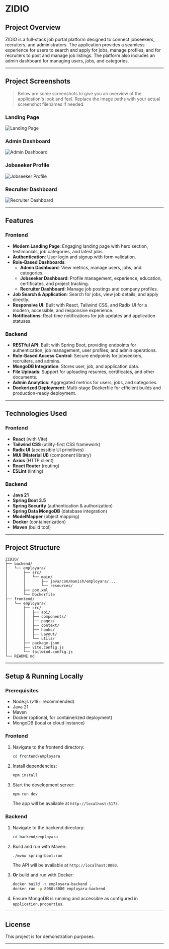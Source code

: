 # ZIDIO

## Project Overview

ZIDIO is a full-stack job portal platform designed to connect jobseekers, recruiters, and administrators. The application provides a seamless experience for users to search and apply for jobs, manage profiles, and for recruiters to post and manage job listings. The platform also includes an admin dashboard for managing users, jobs, and categories.

---

## Project Screenshots

> Below are some screenshots to give you an overview of the application's look and feel. Replace the image paths with your actual screenshot filenames if needed.

### Landing Page

![Landing Page](frontend/employara/public/landing.png)

### Admin Dashboard

![Admin Dashboard](frontend/employara/public/admin-dashboard.png)

### Jobseeker Profile

![Jobseeker Profile](frontend/employara/public/jobseeker-profile.png)

### Recruiter Dashboard

![Recruiter Dashboard](frontend/employara/public/recruiter-dashboard.png)

---

## Features

### Frontend

- **Modern Landing Page**: Engaging landing page with hero section, testimonials, job categories, and latest jobs.
- **Authentication**: User login and signup with form validation.
- **Role-Based Dashboards**:
  - **Admin Dashboard**: View metrics, manage users, jobs, and categories.
  - **Jobseeker Dashboard**: Profile management, experience, education, certificates, and project tracking.
  - **Recruiter Dashboard**: Manage job postings and company profiles.
- **Job Search & Application**: Search for jobs, view job details, and apply directly.
- **Responsive UI**: Built with React, Tailwind CSS, and Radix UI for a modern, accessible, and responsive experience.
- **Notifications**: Real-time notifications for job updates and application statuses.

### Backend

- **RESTful API**: Built with Spring Boot, providing endpoints for authentication, job management, user profiles, and admin operations.
- **Role-Based Access Control**: Secure endpoints for jobseekers, recruiters, and admins.
- **MongoDB Integration**: Stores user, job, and application data.
- **File Uploads**: Support for uploading resumes, certificates, and other documents.
- **Admin Analytics**: Aggregated metrics for users, jobs, and categories.
- **Dockerized Deployment**: Multi-stage Dockerfile for efficient builds and production-ready deployment.

---

## Technologies Used

### Frontend

- **React** (with Vite)
- **Tailwind CSS** (utility-first CSS framework)
- **Radix UI** (accessible UI primitives)
- **MUI (Material UI)** (component library)
- **Axios** (HTTP client)
- **React Router** (routing)
- **ESLint** (linting)

### Backend

- **Java 21**
- **Spring Boot 3.5**
- **Spring Security** (authentication & authorization)
- **Spring Data MongoDB** (database integration)
- **ModelMapper** (object mapping)
- **Docker** (containerization)
- **Maven** (build tool)

---

## Project Structure

```
ZIDIO/
├── backend/
│   └── employara/
│       ├── src/
│       │   └── main/
│       │       ├── java/com/manish/employara/...
│       │       └── resources/
│       ├── pom.xml
│       └── Dockerfile
├── frontend/
│   └── employara/
│       ├── src/
│       │   ├── api/
│       │   ├── components/
│       │   ├── pages/
│       │   ├── context/
│       │   ├── hooks/
│       │   ├── Layout/
│       │   └── utils/
│       ├── package.json
│       ├── vite.config.js
│       └── tailwind.config.js
└── README.md
```

---

## Setup & Running Locally

### Prerequisites

- Node.js (v18+ recommended)
- Java 21
- Maven
- Docker (optional, for containerized deployment)
- MongoDB (local or cloud instance)

### Frontend

1. Navigate to the frontend directory:
   ```sh
   cd frontend/employara
   ```
2. Install dependencies:
   ```sh
   npm install
   ```
3. Start the development server:
   ```sh
   npm run dev
   ```
   The app will be available at `http://localhost:5173`.

### Backend

1. Navigate to the backend directory:
   ```sh
   cd backend/employara
   ```
2. Build and run with Maven:

   ```sh
   ./mvnw spring-boot:run
   ```

   The API will be available at `http://localhost:8080`.

3. **Or** build and run with Docker:

   ```sh
   docker build -t employara-backend .
   docker run -p 8080:8080 employara-backend
   ```

4. Ensure MongoDB is running and accessible as configured in `application.properties`.

---

## License

This project is for demonstration purposes.

---
